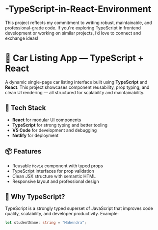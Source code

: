 # -TypeScript-in-React-Environment
This project reflects my commitment to writing robust, maintainable, and professional-grade code. If you're exploring TypeScript in frontend development or working on similar projects, I’d love to connect and exchange ideas!
# 🚗 Car Listing App — TypeScript + React

A dynamic single-page car listing interface built using **TypeScript** and **React**. This project showcases component reusability, prop typing, and clean UI rendering — all structured for scalability and maintainability.

## 🔧 Tech Stack
- **React** for modular UI components
- **TypeScript** for strong typing and better tooling
- **VS Code** for development and debugging
- **Netlify** for deployment

## 📦 Features
- Reusable `Movie` component with typed props
- TypeScript interfaces for prop validation
- Clean JSX structure with semantic HTML
- Responsive layout and professional design

## 🧠 Why TypeScript?
TypeScript is a strongly typed superset of JavaScript that improves code quality, scalability, and developer productivity. Example:
```typescript
let studentName: string = "Mahendra";

